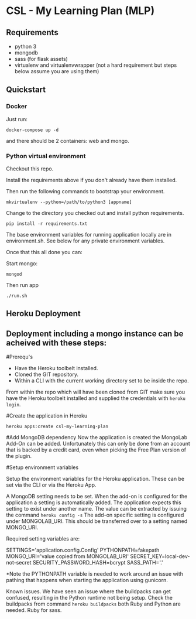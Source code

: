 CSL - My Learning Plan (MLP)
===============================


Requirements
------------
- python 3
- mongodb
- sass (for flask assets)
- virtualenv and virtualenvwrapper (not a hard requirement but steps below assume you are using them)

Quickstart
----------

### Docker
Just run:
```
docker-compose up -d
```
and there should be 2 containers: web and mongo.


### Python virtual environment

Checkout this repo.

Install the requirements above if you don't already have them installed.

Then run the following commands to bootstrap your environment.

```
mkvirtualenv --python=/path/to/python3 [appname]
```
Change to the directory you checked out and install python requirements.

```
pip install -r requirements.txt
```

The base environment variables for running application locally are in environment.sh. See below for any private environment variables.

Once that this all done you can:

Start mongo:
```
mongod
```

Then run app
```
./run.sh
```

Heroku Deployment
----------
Deployment including a mongo instance can be acheived with these steps:
----------
#Prerequ's
- Have the Heroku toolbelt installed.
- Cloned the GIT repository.
- Within a CLI with the current working directory set to be inside the repo.

From within the repo which will have been cloned from GIT make sure you have the Heroku toolbelt installed and supplied the credentials with `heroku login`.

#Create the application in Heroku

```
heroku apps:create csl-my-learning-plan
```

#Add MongoDB dependency
Now the application is created the MongoLab Add-On can be added.  Unfortunately this can only be done from an account that is backed by a credit card, even when picking the Free Plan version of the plugin.

#Setup environment variables

Setup the environment variables for the Heroku application.  These can be set via the CLI or via the Heroku App.

A MongoDB setting needs to be set.  When the add-on is configured for the application a setting is automatically added.  The application expects this setting to exist under another name.  The value can be extracted by issuing the command 
```heroku config -s```
The add-on specific setting is configured under MONGOLAB_URI.  This should be transferred over to a setting named MONGO_URI.

Required setting variables are:

SETTINGS='application.config.Config'
PYTHONPATH=fakepath
MONGO_URI='value copied from MONGOLAB_URI'
SECRET_KEY=local-dev-not-secret
SECURITY_PASSWORD_HASH=bcrypt
SASS_PATH='.'

*Note the PYTHONPATH variable is needed to work around an issue with pathing that happens when starting the application using gunicorn.


Known issues.  We have seen an issue where the buildpacks can get confused, resulting in the Python runtime not being setup.  Check the buildpacks from command `heroku buildpacks` both Ruby and Python are needed.  Ruby for sass.

